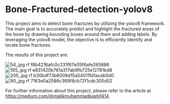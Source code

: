 # Bone-Fractured-detection-yolov8
This project aims to detect bone fractures by utilizing the yolov8 framework. The main goal is to accurately predict and highlight the fractured areas of the bone by drawing bounding boxes around them and adding labels. By leveraging the yolov8 model, the objective is to efficiently identify and locate bone fractures.



The results of this project are:








![54_jpg rf f8b4216afc0c231f67e05f6afe265886](https://github.com/1122coder/Bone-Fractured-detection-yolov8/assets/60742658/53d79079-76ec-46f4-b0e1-b4a9cc82c6d7)
![165_jpg rf e831420b761a317ab9fb725e12781bd8](https://github.com/1122coder/Bone-Fractured-detection-yolov8/assets/60742658/917e4391-c1b9-40d0-9d0a-574a9471b45d)
![205_jpg rf b30bdf73b6009d15a54011fd1acab0d0](https://github.com/1122coder/Bone-Fractured-detection-yolov8/assets/60742658/a86e422d-19fb-4a1b-941f-178c2289245d)
![90_jpg rf 7163e0a2586c369f8cb72f1cdc305d52](https://github.com/1122coder/Bone-Fractured-detection-yolov8/assets/60742658/b880775f-d34d-480d-a5d9-88568deca002)




For further information about this project, please refer to the article at https://medium.com/@malikmuhammadkashif414.
